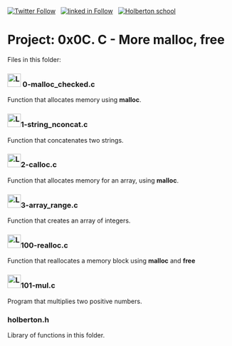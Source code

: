  [![Twitter Follow](https://img.shields.io/twitter/follow/jepez90?label=Follow%20me&style=social)](https://twitter.com/Jepez90) &nbsp; [![linked in Follow](https://img.shields.io/badge/LinkedIn-Follow-blue)](https://www.linkedin.com/in/jerson-p%C3%A9rez-010059a4/) &nbsp; [![Holberton school](https://img.shields.io/badge/Holberton_School-red)](https://twitter.com/HolbertonCOL)

# Project: 0x0C. C - More malloc, free

Files in this folder:

### <img src="https://cdn.iconscout.com/icon/free/png-256/c-programming-569564.png" alt="Logo" width="30"> 0-malloc_checked.c

Function that allocates memory using **malloc**.

### <img src="https://cdn.iconscout.com/icon/free/png-256/c-programming-569564.png" alt="Logo" width="30">1-string_nconcat.c

Function that concatenates two strings.

### <img src="https://cdn.iconscout.com/icon/free/png-256/c-programming-569564.png" alt="Logo" width="30">2-calloc.c

Function that allocates memory for an array, using **malloc**.

### <img src="https://cdn.iconscout.com/icon/free/png-256/c-programming-569564.png" alt="Logo" width="30">3-array_range.c

Function that creates an array of integers.

### <img src="https://cdn.iconscout.com/icon/free/png-256/c-programming-569564.png" alt="Logo" width="30">100-realloc.c

Function that reallocates a memory block using **malloc** and **free**

### <img src="https://cdn.iconscout.com/icon/free/png-256/c-programming-569564.png" alt="Logo" width="30">101-mul.c

Program that multiplies two positive numbers.

### holberton.h

Library of functions in this folder.